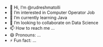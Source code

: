- 👋 Hi, I’m @rudreshmatolli
- 👀 I’m interested in Computer Operator Job
- 🌱 I’m currently learning Java 
- 💞️ I’m looking to collaborate on Data Science
- 📫 How to reach me ...
- 😄 Pronouns: ...
- ⚡ Fun fact: ...

<!---
rudreshmatolli/rudreshmatolli is a ✨ special ✨ repository because its `README.md` (this file) appears on your GitHub profile.
You can click the Preview link to take a look at your changes.
--->
